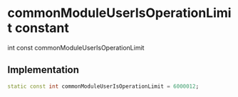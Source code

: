


# commonModuleUserIsOperationLimit constant







int const commonModuleUserIsOperationLimit
  







## Implementation

```dart
static const int commonModuleUserIsOperationLimit = 6000012;
```







